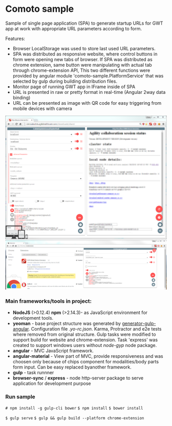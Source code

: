 # Comoto sample

Sample of single page application (SPA) to generate startup URLs for GWT app at work with appropriate URL parameters according to form.

Features:
- Browser LocalStorage was used to store last used URL parameters. 
- SPA was distributed as responsive website, where control buttons in form were opening new tabs of browser. If SPA was distributed as chrome extension, same button were manipulating with actual tab through chrome-extension API, This two different functions were provided by angular module 'comoto-sample.PlatformService' that was selected by gulp during building distribution files.
- Monitor page of running GWT app in IFrame inside of SPA
- URL is presented in raw or pretty format in real-time (Angular 2way data binding)
- URL can be presented as image with QR code for easy triggering from mobile devices with camera 
 

![Responsive website preview](/github-preview-images/comoto-browser.PNG?raw=true "Responsive website preview")
![Chrome extension preview](/github-preview-images/comoto-ext.PNG?raw=true "Chrome extension preview")

### Main frameworks/tools in project:

- **NodeJS** (>0.12.4) **npm** (>2.14.3)- as JavaScript environment for development tools.
- **yeoman** - base project structure was generated by [generator-gulp-angular](https://github.com/Swiip/generator-gulp-angular). Configuration file *.yo-rc.json*. Karma, Protractor and e2e tests where removed from original structure. Gulp tasks were modified to support build for website and chrome-extension. Task 'express' was created to support windows users without *node-gyp* node package.
- **angular** - MVC JavaScript framework.
- **angular-material** - View part of MVC, provide responsiveness and was choosen only because of chips component for modalities/body parts form input. Can be easy replaced byanother framework.
- **gulp** - task runnner
- **browser-sync** / **express** - node http-server package to serve application for development purpose


### Run sample

`# npm install -g gulp-cli bower`
`$ npm install`
`$ bower install`

`$ gulp serve`
`$ gulp && gulp build --platform chrome-extension`
